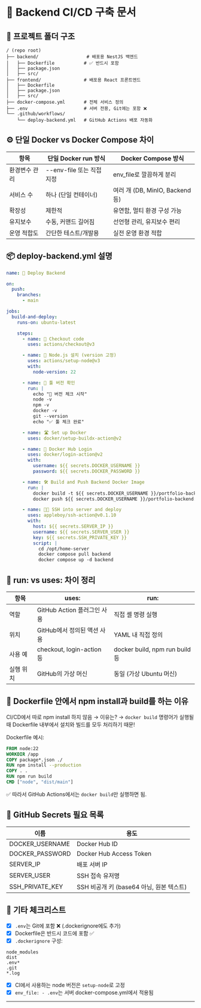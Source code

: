 # 🚀 Backend CI/CD 구축 문서

## 📁 프로젝트 폴더 구조
```
/ (repo root)
├── backend/                  # 배포용 NestJS 백엔드
│   ├── Dockerfile           # ✅ 반드시 포함
│   ├── package.json
│   ├── src/
├── frontend/                # 배포용 React 프론트엔드
│   ├── Dockerfile
│   ├── package.json
│   ├── src/
├── docker-compose.yml       # 전체 서비스 정의
├── .env                     # 서버 전용, Git에는 포함 ❌
└── .github/workflows/
    └── deploy-backend.yml   # GitHub Actions 배포 자동화
```

## ⚙️ 단일 Docker vs Docker Compose 차이

| 항목 | 단일 Docker run 방식 | Docker Compose 방식 |
|------|-----------------------|----------------------|
| 환경변수 관리 | --env-file 또는 직접 지정 | env_file로 깔끔하게 분리 |
| 서비스 수 | 하나 (단일 컨테이너) | 여러 개 (DB, MinIO, Backend 등) |
| 확장성 | 제한적 | 유연함, 멀티 환경 구성 가능 |
| 유지보수 | 수동, 커맨드 길어짐 | 선언형 관리, 유지보수 편리 |
| 운영 적합도 | 간단한 테스트/개발용 | 실전 운영 환경 적합 |

## 📦 deploy-backend.yml 설명
```yaml
name: 🚀 Deploy Backend

on:
  push:
    branches:
      - main

jobs:
  build-and-deploy:
    runs-on: ubuntu-latest

    steps:
      - name: 📅 Checkout code
        uses: actions/checkout@v3

      - name: 🔧 Node.js 설치 (version 고정)
        uses: actions/setup-node@v3
        with:
          node-version: 22

      - name: 🔎 툴 버전 확인
        run: |
          echo "🧰 버전 체크 시작"
          node -v
          npm -v
          docker -v
          git --version
          echo "✅ 툴 체크 완료"

      - name: 🛣 Set up Docker
        uses: docker/setup-buildx-action@v2

      - name: 🔐 Docker Hub Login
        uses: docker/login-action@v2
        with:
          username: ${{ secrets.DOCKER_USERNAME }}
          password: ${{ secrets.DOCKER_PASSWORD }}

      - name: 🛠️ Build and Push Backend Docker Image
        run: |
          docker build -t ${{ secrets.DOCKER_USERNAME }}/portfolio-backend:latest .
          docker push ${{ secrets.DOCKER_USERNAME }}/portfolio-backend:latest

      - name: 🧑‍💻 SSH into server and deploy
        uses: appleboy/ssh-action@v0.1.10
        with:
          host: ${{ secrets.SERVER_IP }}
          username: ${{ secrets.SERVER_USER }}
          key: ${{ secrets.SSH_PRIVATE_KEY }}
          script: |
            cd /opt/home-server
            docker compose pull backend
            docker compose up -d backend
```

## 🧠 run: vs uses: 차이 정리
| 항목 | uses: | run: |
|------|-------|------|
| 역할 | GitHub Action 플러그인 사용 | 직접 셸 명령 실행 |
| 위치 | GitHub에서 정의된 액션 사용 | YAML 내 직접 정의 |
| 사용 예 | checkout, login-action 등 | docker build, npm run build 등 |
| 실행 위치 | GitHub의 가상 머신 | 동일 (가상 Ubuntu 머신) |

## 🐳 Dockerfile 안에서 npm install과 build를 하는 이유
CI/CD에서 따로 npm install 하지 않음 → 이유는?
→ `docker build` 명령어가 실행될 때 Dockerfile 내부에서 설치와 빌드를 모두 처리하기 때문!

Dockerfile 예시:
```dockerfile
FROM node:22
WORKDIR /app
COPY package*.json ./
RUN npm install --production
COPY . .
RUN npm run build
CMD ["node", "dist/main"]
```
✅ 따라서 GitHub Actions에서는 `docker build`만 실행하면 됨.

## 🔐 GitHub Secrets 필요 목록
| 이름 | 용도 |
|------|------|
| DOCKER_USERNAME | Docker Hub ID |
| DOCKER_PASSWORD | Docker Hub Access Token |
| SERVER_IP | 배포 서버 IP |
| SERVER_USER | SSH 접속 유저명 |
| SSH_PRIVATE_KEY | SSH 비공개 키 (base64 아님, 원본 텍스트)

## 📝 기타 체크리스트
- [x] `.env`는 Git에 포함 ❌ (.dockerignore에도 추가)
- [x] Dockerfile은 반드시 코드에 포함 ✅
- [x] `.dockerignore` 구성:
```
node_modules
dist
.env*
.git
*.log
```
- [x] CI에서 사용하는 node 버전은 `setup-node`로 고정
- [x] `env_file: - .env`는 서버 docker-compose.yml에서 적용됨

---

